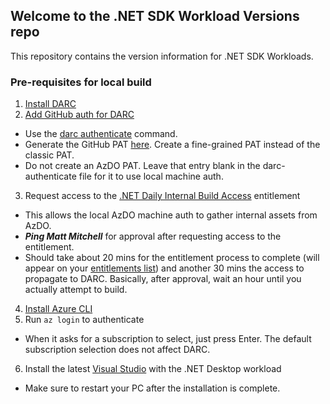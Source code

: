 ## Welcome to the .NET SDK Workload Versions repo

This repository contains the version information for .NET SDK Workloads.

### Pre-requisites for local build

1. [Install DARC](https://github.com/dotnet/arcade/blob/main/Documentation/Darc.md#setting-up-your-darc-client)
2. [Add GitHub auth for DARC](https://github.com/dotnet/arcade/blob/main/Documentation/Darc.md#step-3-set-additional-pats-for-azure-devops-and-github-operations)
  - Use the [darc authenticate](https://github.com/dotnet/arcade/blob/main/Documentation/Darc.md#authenticate) command.
  - Generate the GitHub PAT [here](https://github.com/settings/tokens?type=beta). Create a fine-grained PAT instead of the classic PAT.
  - Do not create an AzDO PAT. Leave that entry blank in the darc-authenticate file for it to use local machine auth.
3. Request access to the [.NET Daily Internal Build Access](https://coreidentity.microsoft.com/manage/Entitlement/entitlement/netdailyinte-q2ql) entitlement
  - This allows the local AzDO machine auth to gather internal assets from AzDO.
  - ***Ping Matt Mitchell*** for approval after requesting access to the entitlement.
  - Should take about 20 mins for the entitlement process to complete (will appear on your [entitlements list](https://coreidentity.microsoft.com/manage/entitlement)) and another 30 mins the access to propagate to DARC. Basically, after approval, wait an hour until you actually attempt to build.
4. [Install Azure CLI](https://learn.microsoft.com/cli/azure/install-azure-cli-windows#install-or-update)
5. Run `az login` to authenticate
  - When it asks for a subscription to select, just press Enter. The default subscription selection does not affect DARC.
6. Install the latest [Visual Studio](https://visualstudio.microsoft.com/downloads/) with the .NET Desktop workload
  - Make sure to restart your PC after the installation is complete.